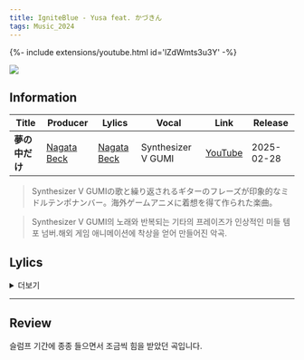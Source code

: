 ```yaml
---
title: IgniteBlue - Yusa feat. かづきん
tags: Music_2024
--- 
```


<!--more-->

{%- include extensions/youtube.html id='lZdWmts3u3Y' -%}

![](https://tcj-image-production.s3.ap-northeast-1.amazonaws.com/u253983/r1325521/itdw1325521.webp?X-Amz-Algorithm=AWS4-HMAC-SHA256&X-Amz-Credential=AKIAJV4VIS2VN3X4CBGA%2F20250517%2Fap-northeast-1%2Fs3%2Faws4_request&X-Amz-Date=20250517T125536Z&X-Amz-Expires=86400&X-Amz-SignedHeaders=host&X-Amz-Signature=333c76f672a1969f303a1103fab5f794270c4c8c282de06a15b29288c432e96a)


## Information

| Title | Producer | Lylics | Vocal | Link | Release |
| --- | --- | --- | --- | --- | --- |
|**夢の中だけ** | [Nagata Beck](https://www.youtube.com/channel/UCHCW4PCXC9knpJiRf9MJ5qQ) | [Nagata Beck](https://www.youtube.com/channel/UCHCW4PCXC9knpJiRf9MJ5qQ) | Synthesizer V GUMI | [YouTube](https://youtu.be/WutzeFSQxqI?si=9iEn81ZOsjblLZ2i) | 2025-02-28 |


> Synthesizer V GUMIの歌と繰り返されるギターのフレーズが印象的なミドルテンポナンバー。海外ゲームアニメに着想を得て作られた楽曲。

> Synthesizer V GUMI의 노래와 반복되는 기타의 프레이즈가 인상적인 미들 템포 넘버.해외 게임 애니메이션에 착상을 얻어 만들어진 악곡.

## Lylics
<details>
  <summary>더보기</summary>
  <div markdown="1">

```
理想の部屋は夢の中だけ
리소오노헤야와유메노나카다케
이상적인 방은 꿈속에서뿐

埃の舞う路地に灯りはなく
호코리노마우로지니아카리와나쿠
먼지 흩날리는 골목에 불빛은 없고

きしむ階段降りて睨む夜空
키시무카이단오리테니라무요조라
삐걱이는 계단 내려와 노려보는 밤하늘

星の数を知るのは眩しすぎる
호시노카즈오시루노와마부시스기루
별의 개수를 아는 것은 너무 눈부셔

赤いランプ照らした壁にスプレー吹き付け
아카이람푸테라시타카베니스푸레-후키츠케
붉은 램프 비춘 벽에 스프레이 뿌리고

何をしようとうまくいかない
나니오시요오토우마쿠이카나이
뭔가를 하려 해도 잘 되질 않아

どうしてため息浮かぶこの時
도오시테타메이키우카부코노토키
어째서 한숨이 나오는 이 순간

理想の部屋は夢の中だけ
리소오노헤야와유메노나카다케
이상적인 방은 꿈속에만 있어


硬いベッドの上、ほつれた糸
카타이벳도노우에호츠레타이토
딱딱한 침대 위, 풀어진 실

橋の向こうの街視線落とし
하시노무코오노마치시센오토시
다리 건너편 마을 시선을 떨구고

石を数を知るのは手慣れている
이시오카즈오시루노와테나레테이루
돌을 개수를 아는 것은 익숙해

青いネオン灯したバーでグラス鳴らせば
아오이네온토모시타바-데구라스나라세바
푸른 네온 켜진 바에서 잔을 부딪치면

何をしようとうまくいかない
나니오시요오토우마쿠이카나이
뭔가를 하려 해도 잘 되질 않아

閉じた瞼に映るその時
토지타마부타니우츠루소노토키
감은 눈꺼풀에 비치는 그 순간

理想の部屋は夢の中だけ
리소오노헤야와유메노나카다케
이상적인 방은 꿈속에만 있어


悩んで迷ってもがいて
나얀데마욧테모가이테
고민하고 헤매고 발버둥 쳐도

何をしようとうまくいかない
나니오시요오토우마쿠이카나이
뭔가를 하려 해도 잘 되질 않아

どうしてため息浮かぶこの時
도오시테타메이키우카부코노토키
어째서 한숨이 나오는 이 순간

閉じた瞼に映るその時
토지타마부타니우츠루소노토키
감은 눈꺼풀에 비치는 그 순간

理想の部屋は夢の中だけ
리소오노헤야와유메노나카다케
이상적인 방은 꿈속에만 있어


夢の中だけ
유메노나카다케
꿈속에만

夢の中だけ
유메노 나카다케
꿈속에만
```

  </div>
</details>

---

## Review
슬럼프 기간에 종종 들으면서 조금씩 힘을 받았던 곡입니다.